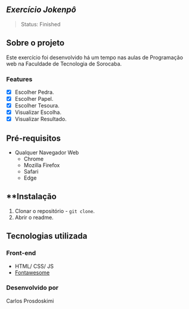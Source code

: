 ## _Exercício Jokenpô_

> Status: Finished

## Sobre o projeto

Este exercício foi desenvolvido há um tempo nas aulas de Programação web na Faculdade de Tecnologia de Sorocaba.

### Features

- [x] Escolher Pedra.
- [x] Escolher Papel.
- [x] Escolher Tesoura.
- [x] Visualizar Escolha.
- [x] Visualizar Resultado.

## Pré-requisitos

- Qualquer Navegador Web
  - Chrome
  - Mozilla Firefox
  - Safari
  - Edge

## \*\*Instalação

1. Clonar o repositório - `git clone`.
2. Abrir o readme.

## Tecnologias utilizada

### Front-end

- HTML/ CSS/ JS
- [Fontawesome](https://fontawesome.com/)

### Desenvolvido por

Carlos Prosdoskimi
